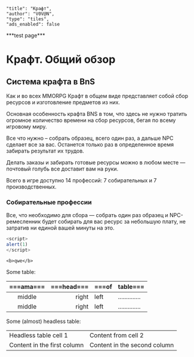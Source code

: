 ```config
"title": "Крафт",
"author": "V0V@N",
"type": "tiles",
"ads_enabled": false
```

\*\*\*test page\*\*\*

# Крафт. Общий обзор

## Система крафта в BnS

Как и во всех MMORPG Крафт в общем виде представляет собой сбор ресурсов и изготовление предметов из них.

Основная особенность крафта BNS в том, что здесь не нужно тратить огромное количество времени на сбор ресурсов, бегая по всему игровому миру.

Все что нужно – собрать образец, всего один раз, а дальше NPC сделает все за вас. Останется только раз в определенное время забирать результат их трудов.

Делать заказы и забирать готовые ресурсы можно в любом месте — почтовый голубь все доставит вам на руки.

Всего в игре доступно 14 профессий: 7 собирательных и 7 производственных.

### Собирательные профессии

Все, что необходимо для сбора — собрать один раз образец и NPC-ремесленник будет собирать для вас ресурс за небольшую плату, не затратив ни единой вашей минуты на это.

```js
<script>
alert(1)
</script>
```

```raw-html
<b>qwe</b>
```

Some table:

| ===ama=== | ===head=== |           ===of | table===       |
|:---------:|-----------:|-----------------|----------------|
|   middle  |      right | left            | .............. |
|   middle  |      right | left            | .............. |


Some (almost) headless table:

| | |
|--------------------------- | -------------|
|Headless table cell 1       | Content from cell 2|
|Content in the first column | Content in the second column|
